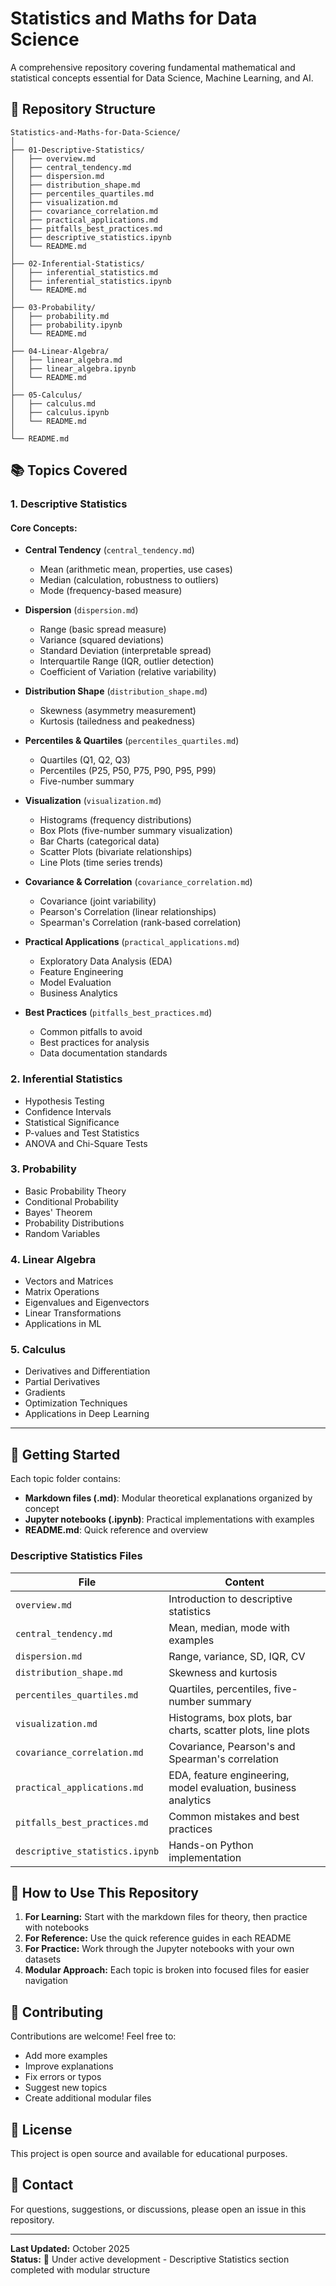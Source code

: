# Statistics and Maths for Data Science

A comprehensive repository covering fundamental mathematical and statistical concepts essential for Data Science, Machine Learning, and AI.

## 📁 Repository Structure

```
Statistics-and-Maths-for-Data-Science/
│
├── 01-Descriptive-Statistics/
│   ├── overview.md
│   ├── central_tendency.md
│   ├── dispersion.md
│   ├── distribution_shape.md
│   ├── percentiles_quartiles.md
│   ├── visualization.md
│   ├── covariance_correlation.md
│   ├── practical_applications.md
│   ├── pitfalls_best_practices.md
│   ├── descriptive_statistics.ipynb
│   └── README.md
│
├── 02-Inferential-Statistics/
│   ├── inferential_statistics.md
│   ├── inferential_statistics.ipynb
│   └── README.md
│
├── 03-Probability/
│   ├── probability.md
│   ├── probability.ipynb
│   └── README.md
│
├── 04-Linear-Algebra/
│   ├── linear_algebra.md
│   ├── linear_algebra.ipynb
│   └── README.md
│
├── 05-Calculus/
│   ├── calculus.md
│   ├── calculus.ipynb
│   └── README.md
│
└── README.md
```

## 📚 Topics Covered

### 1. Descriptive Statistics

#### Core Concepts:
- **Central Tendency** (`central_tendency.md`)
  - Mean (arithmetic mean, properties, use cases)
  - Median (calculation, robustness to outliers)
  - Mode (frequency-based measure)

- **Dispersion** (`dispersion.md`)
  - Range (basic spread measure)
  - Variance (squared deviations)
  - Standard Deviation (interpretable spread)
  - Interquartile Range (IQR, outlier detection)
  - Coefficient of Variation (relative variability)

- **Distribution Shape** (`distribution_shape.md`)
  - Skewness (asymmetry measurement)
  - Kurtosis (tailedness and peakedness)

- **Percentiles & Quartiles** (`percentiles_quartiles.md`)
  - Quartiles (Q1, Q2, Q3)
  - Percentiles (P25, P50, P75, P90, P95, P99)
  - Five-number summary

- **Visualization** (`visualization.md`)
  - Histograms (frequency distributions)
  - Box Plots (five-number summary visualization)
  - Bar Charts (categorical data)
  - Scatter Plots (bivariate relationships)
  - Line Plots (time series trends)

- **Covariance & Correlation** (`covariance_correlation.md`)
  - Covariance (joint variability)
  - Pearson's Correlation (linear relationships)
  - Spearman's Correlation (rank-based correlation)

- **Practical Applications** (`practical_applications.md`)
  - Exploratory Data Analysis (EDA)
  - Feature Engineering
  - Model Evaluation
  - Business Analytics

- **Best Practices** (`pitfalls_best_practices.md`)
  - Common pitfalls to avoid
  - Best practices for analysis
  - Data documentation standards

### 2. Inferential Statistics
- Hypothesis Testing
- Confidence Intervals
- Statistical Significance
- P-values and Test Statistics
- ANOVA and Chi-Square Tests

### 3. Probability
- Basic Probability Theory
- Conditional Probability
- Bayes' Theorem
- Probability Distributions
- Random Variables

### 4. Linear Algebra
- Vectors and Matrices
- Matrix Operations
- Eigenvalues and Eigenvectors
- Linear Transformations
- Applications in ML

### 5. Calculus
- Derivatives and Differentiation
- Partial Derivatives
- Gradients
- Optimization Techniques
- Applications in Deep Learning

---

## 🚀 Getting Started

Each topic folder contains:
- **Markdown files (.md)**: Modular theoretical explanations organized by concept
- **Jupyter notebooks (.ipynb)**: Practical implementations with examples
- **README.md**: Quick reference and overview

### Descriptive Statistics Files

| File | Content |
|------|--------|
| `overview.md` | Introduction to descriptive statistics |
| `central_tendency.md` | Mean, median, mode with examples |
| `dispersion.md` | Range, variance, SD, IQR, CV |
| `distribution_shape.md` | Skewness and kurtosis |
| `percentiles_quartiles.md` | Quartiles, percentiles, five-number summary |
| `visualization.md` | Histograms, box plots, bar charts, scatter plots, line plots |
| `covariance_correlation.md` | Covariance, Pearson's and Spearman's correlation |
| `practical_applications.md` | EDA, feature engineering, model evaluation, business analytics |
| `pitfalls_best_practices.md` | Common mistakes and best practices |
| `descriptive_statistics.ipynb` | Hands-on Python implementation |

## 📖 How to Use This Repository

1. **For Learning:** Start with the markdown files for theory, then practice with notebooks
2. **For Reference:** Use the quick reference guides in each README
3. **For Practice:** Work through the Jupyter notebooks with your own datasets
4. **Modular Approach:** Each topic is broken into focused files for easier navigation

## 🤝 Contributing

Contributions are welcome! Feel free to:
- Add more examples
- Improve explanations
- Fix errors or typos
- Suggest new topics
- Create additional modular files

## 📝 License

This project is open source and available for educational purposes.

## 📧 Contact

For questions, suggestions, or discussions, please open an issue in this repository.

---

**Last Updated:** October 2025  
**Status:** 🚧 Under active development - Descriptive Statistics section completed with modular structure
